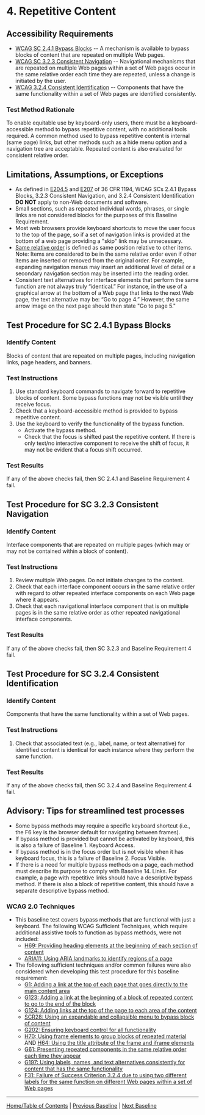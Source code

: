 # 4. Repetitive Content 

## Accessibility Requirements
* [WCAG SC 2.4.1 Bypass Blocks](https://www.w3.org/TR/UNDERSTANDING-WCAG20/navigation-mechanisms-skip.html) -- A mechanism is available to bypass blocks of content that are repeated on multiple Web pages.
* [WCAG SC 3.2.3 Consistent Navigation](https://www.w3.org/TR/UNDERSTANDING-WCAG20/consistent-behavior-consistent-locations.html) -- Navigational mechanisms that are repeated on multiple Web pages within a set of Web pages occur in the same relative order each time they are repeated, unless a change is initiated by the user.
* [WCAG 3.2.4 Consistent Identification](http://www.w3.org/TR/UNDERSTANDING-WCAG20/consistent-behavior-consistent-functionality.html) -- Components that have the same functionality within a set of Web pages are identified consistently.

### Test Method Rationale
To enable equitable use by keyboard-only users, there must be a keyboard-accessible method to bypass repetitive content, with no additional tools required. A common method used to bypass repetitive content is internal (same page) links, but other methods such as a hide menu option and a navigation tree are acceptable. Repeated content is also evaluated for consistent relative order.

## Limitations, Assumptions, or Exceptions
* As defined in [E204.5](https://www.access-board.gov/guidelines-and-standards/communications-and-it/about-the-ict-refresh/final-rule/text-of-the-standards-and-guidelines#E205-content) and [E207](https://www.access-board.gov/guidelines-and-standards/communications-and-it/about-the-ict-refresh/final-rule/text-of-the-standards-and-guidelines#E207-software) of 36 CFR 1194, WCAG SCs 2.4.1 Bypass Blocks, 3.2.3 Consistent Navigation, and 3.2.4 Consistent Identification **DO NOT** apply to non-Web documents and software.
* Small sections, such as repeated individual words, phrases, or single links are not considered blocks for the purposes of this Baseline Requirement.
* Most web browsers provide keyboard shortcuts to move the user focus to the top of the page, so if a set of navigation links is provided at the bottom of a web page providing a "skip" link may be unnecessary.
* [Same relative order](https://www.w3.org/TR/UNDERSTANDING-WCAG20/consistent-behavior-consistent-locations.html#samerelorderdef) is defined as same position relative to other items. Note: Items are considered to be in the same relative order even if other items are inserted or removed from the original order. For example, expanding navigation menus may insert an additional level of detail or a secondary navigation section may be inserted into the reading order.
* Consistent text alternatives for interface elements that perform the same function are not always truly “identical.” For instance, in the use of a graphical arrow at the bottom of a Web page that links to the next Web page, the text alternative may be: “Go to page 4.” However, the same arrow image on the next page should then state "Go to page 5."

## Test Procedure for SC 2.4.1 Bypass Blocks
### Identify Content
Blocks of content that are repeated on multiple pages, including navigation links, page headers, and banners.

### Test Instructions 
1. Use standard keyboard commands to navigate forward to repetitive blocks of content. Some bypass functions may not be visible until they receive focus.
2. Check that a keyboard-accessible method is provided to bypass repetitive content.
3. Use the keyboard to verify the functionality of the bypass function.
    * Activate the bypass method.
    * Check that the focus is shifted past the repetitive content. If there is only text/no interactive component to receive the shift of focus, it may not be evident that a focus shift occurred.

### Test Results
If any of the above checks fail, then SC 2.4.1 and Baseline Requirement 4 fail.

## Test Procedure for SC 3.2.3 Consistent Navigation
### Identify Content
Interface components that are repeated on multiple pages (which may or may not be contained within a block of content).

### Test Instructions
1. Review multiple Web pages. Do not initiate changes to the content.
2. Check that each interface component occurs in the same relative order with regard to other repeated interface components on each Web page where it appears.
3. Check that each navigational interface component that is on multiple pages is in the same relative order as other repeated navigational interface components.

### Test Results
If any of the above checks fail, then SC 3.2.3 and Baseline Requirement 4 fail.

## Test Procedure for SC 3.2.4 Consistent Identification
### Identify Content
Components that have the same functionality within a set of Web pages.

### Test Instructions
1. Check that associated text (e.g., label, name, or text alternative) for identified content is identical for each instance where they perform the same function.

### Test Results
If any of the above checks fail, then SC 3.2.4 and Baseline Requirement 4 fail.

## Advisory: Tips for streamlined test processes
* Some bypass methods may require a specific keyboard shortcut (i.e., the F6 key is the browser default for navigating between frames).
* If bypass method is provided but cannot be activated by keyboard, this is also a failure of Baseline 1. Keyboard Access.
* If bypass method is in the focus order but is not visible when it has keyboard focus, this is a failure of Baseline 2. Focus Visible.
* If there is a need for multiple bypass methods on a page, each method must describe its purpose to comply with Baseline 14. Links. For example, a page with repetitive links should have a descriptive bypass method. If there is also a block of repetitive content, this should have a separate descriptive bypass method.

### WCAG 2.0 Techniques
* This baseline test covers bypass methods that are functional with just a keyboard. The following WCAG Sufficient Techniques, which require additional assistive tools to function as bypass methods, were not included:
    * [H69: Providing heading elements at the beginning of each section of content](http://www.w3.org/TR/WCAG20-TECHS/H69.html)
    * [ARIA11: Using ARIA landmarks to identify regions of a page](http://www.w3.org/TR/WCAG20-TECHS/H69.html)
* The following sufficient techniques and/or common failures were also considered when developing this test procedure for this baseline requirement:
    * [G1: Adding a link at the top of each page that goes directly to the main content area](http://www.w3.org/TR/WCAG20-TECHS/G1.html)
    * [G123: Adding a link at the beginning of a block of repeated content to go to the end of the block](http://www.w3.org/TR/WCAG20-TECHS/G123.html)
    * [G124: Adding links at the top of the page to each area of the content](http://www.w3.org/TR/WCAG20-TECHS/G124.html)
    * [SCR28: Using an expandable and collapsible menu to bypass block of content](http://www.w3.org/TR/WCAG20-TECHS/SCR28.html)
    * [G202: Ensuring keyboard control for all functionality](http://www.w3.org/TR/WCAG20-TECHS/G202.html)
    * [H70: Using frame elements to group blocks of repeated material](https://www.w3.org/TR/WCAG20-TECHS/H70.html) AND [H64: Using the title attribute of the frame and iframe elements](https://www.w3.org/TR/WCAG20-TECHS/H64.html)
    * [G61: Presenting repeated components in the same relative order each time they appear](https://www.w3.org/TR/WCAG20-TECHS/G61.html)
    * [G197: Using labels, names, and text alternatives consistently for content that has the same functionality](https://www.w3.org/TR/WCAG20-TECHS/G197.html)
    * [F31: Failure of Success Criterion 3.2.4 due to using two different labels for the same function on different Web pages within a set of Web pages](http://www.w3.org/TR/WCAG20-TECHS/F31.html)

-------------------------------------
[Home/Table of Contents](index.md) | [Previous Baseline](03FocusOrder.md) | [Next Baseline](05Changing.md)

